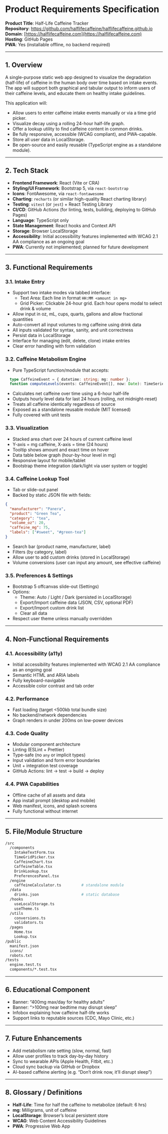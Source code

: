 # Product Requirements Specification

**Product Title**: Half-Life Caffeine Tracker  
**Repository**: https://github.com/halflifecaffeine/halflifecaffeine.github.io  
**Domain**: [https://halflifecaffeine.com](https://halflifecaffeine.com)  
**Hosting**: GitHub Pages  
**PWA**: Yes (installable offline, no backend required)

---

## 1. Overview

A single-purpose static web app designed to visualize the degradation (half-life) of caffeine in the human body over time based on intake events. The app will support both graphical and tabular output to inform users of their caffeine levels, and educate them on healthy intake guidelines.

This application will:
- Allow users to enter caffeine intake events manually or via a time grid picker.
- Visualize decay using a rolling 24-hour half-life graph.
- Offer a lookup utility to find caffeine content in common drinks.
- Be fully responsive, accessible (WCAG compliant), and PWA-capable.
- Store all user data in LocalStorage.
- Be open-source and easily reusable (TypeScript engine as a standalone module).

---

## 2. Tech Stack

- **Frontend Framework**: React (Vite or CRA)
- **Styling/UI Framework**: Bootstrap 5, via `react-bootstrap`
- **Icons**: FontAwesome, via `react-fontawesome`
- **Charting**: `recharts` (or similar high-quality React charting library)
- **Testing**: `vitest` (or `jest`) + React Testing Library
- **CI/CD**: GitHub Actions (for linting, tests, building, deploying to GitHub Pages)
- **Language**: TypeScript only
- **State Management**: React hooks and Context API
- **Storage**: Browser LocalStorage
- **Accessibility**: Initial accessibility features implemented with WCAG 2.1 AA compliance as an ongoing goal
- **PWA**: Currently not implemented; planned for future development

---

## 3. Functional Requirements

### 3.1. Intake Entry

- Support two intake modes via tabbed interface:
  - Text Area: Each line in format `HH:MM <amount in mg>`
  - Grid Picker: Clickable 24-hour grid. Each hour opens modal to select drink & volume
- Allow input in oz, mL, cups, quarts, gallons and allow fractional quantities
- Auto-convert all input volumes to mg caffeine using drink data
- All inputs validated for syntax, sanity, and unit correctness
- Persist data in LocalStorage
- Interface for managing (edit, delete, clone) intake entries
- Clear error handling with form validation

### 3.2. Caffeine Metabolism Engine

- Pure TypeScript function/module that accepts:
```ts
  type CaffeineEvent = { datetime: string; mg: number };
  function computeLevels(events: CaffeineEvent[], now: Date): TimeSeriesData[];
```
- Calculates net caffeine over time using a 6-hour half-life
- Outputs hourly level data for last 24 hours (rolling, not midnight-reset)
- Treats all caffeine identically regardless of source
- Exposed as a standalone reusable module (MIT licensed)
- Fully covered with unit tests

### 3.3. Visualization

- Stacked area chart over 24 hours of current caffeine level
- Y-axis = mg caffeine, X-axis = time (24 hours)
- Tooltip shows amount and exact time on hover
- Data table below graph (hour-by-hour level in mg)
- Responsive layout for mobile/tablet
- Bootstrap theme integration (dark/light via user system or toggle)

### 3.4. Caffeine Lookup Tool

- Tab or slide-out panel
- Backed by static JSON file with fields:
```json
{
  "manufacturer": "Panera",
  "product": "Green Tea",
  "category": "tea",
  "volume_oz": 20,
  "caffeine_mg": 75,
  "labels": ["#sweet", "#green-tea"]
}
```
- Search bar (product name, manufacturer, label)
- Filters (by category, label)
- Allow user to add custom drinks (stored in LocalStorage)
- Volume conversions (user can input any amount, see effective caffeine)

### 3.5. Preferences & Settings

- Bootstrap 5 offcanvas slide-out (Settings)
- Options:
  - Theme: Auto / Light / Dark (persisted in LocalStorage)
  - Export/Import caffeine data (JSON, CSV, optional PDF)
  - Export/Import custom drink list
  - Clear all data
- Respect user theme unless manually overridden

---

## 4. Non-Functional Requirements

### 4.1. Accessibility (a11y)

- Initial accessibility features implemented with WCAG 2.1 AA compliance as an ongoing goal
- Semantic HTML and ARIA labels
- Fully keyboard-navigable
- Accessible color contrast and tab order

### 4.2. Performance

- Fast loading (target <500kb total bundle size)
- No backend/network dependencies
- Graph renders in under 200ms on low-power devices

### 4.3. Code Quality

- Modular component architecture
- Linting (ESLint + Prettier)
- Type-safe (no `any` or implicit types)
- Input validation and form error boundaries
- Unit + integration test coverage
- GitHub Actions: lint → test → build → deploy

### 4.4. PWA Capabilities

- Offline cache of all assets and data
- App install prompt (desktop and mobile)
- Web manifest, icons, and splash screens
- Fully functional without internet

---

## 5. File/Module Structure

```bash
/src
  /components
    IntakeTextForm.tsx
    TimeGridPicker.tsx
    CaffeineChart.tsx
    CaffeineTable.tsx
    DrinkLookup.tsx
    PreferencesPanel.tsx
  /engine
    caffeineCalculator.ts         # standalone module
  /data
    drinks.json                   # static database
  /hooks
    useLocalStorage.ts
    useTheme.ts
  /utils
    conversions.ts
    validators.ts
  /pages
    Home.tsx
    Lookup.tsx
/public
  manifest.json
  icons/
  robots.txt
/tests
  engine.test.ts
  components/*.test.tsx
```

---

## 6. Educational Component

- Banner: “400mg max/day for healthy adults”
- Banner: “>100mg near bedtime may disrupt sleep”
- Infobox explaining how caffeine half-life works
- Support links to reputable sources (CDC, Mayo Clinic, etc.)

---

## 7. Future Enhancements

- Add metabolism rate setting (slow, normal, fast)
- Allow user profiles to track day-by-day history
- Sync to wearable APIs (Apple Health, Fitbit, etc.)
- Cloud sync backup via GitHub or Dropbox
- AI-based caffeine alerting (e.g. “Don’t drink now, it’ll disrupt sleep”)

---

## 8. Glossary / Definitions

- **Half-Life**: Time for half the caffeine to metabolize (default: 6 hrs)
- **mg**: Milligrams, unit of caffeine
- **LocalStorage**: Browser’s local persistent store
- **WCAG**: Web Content Accessibility Guidelines
- **PWA**: Progressive Web App

